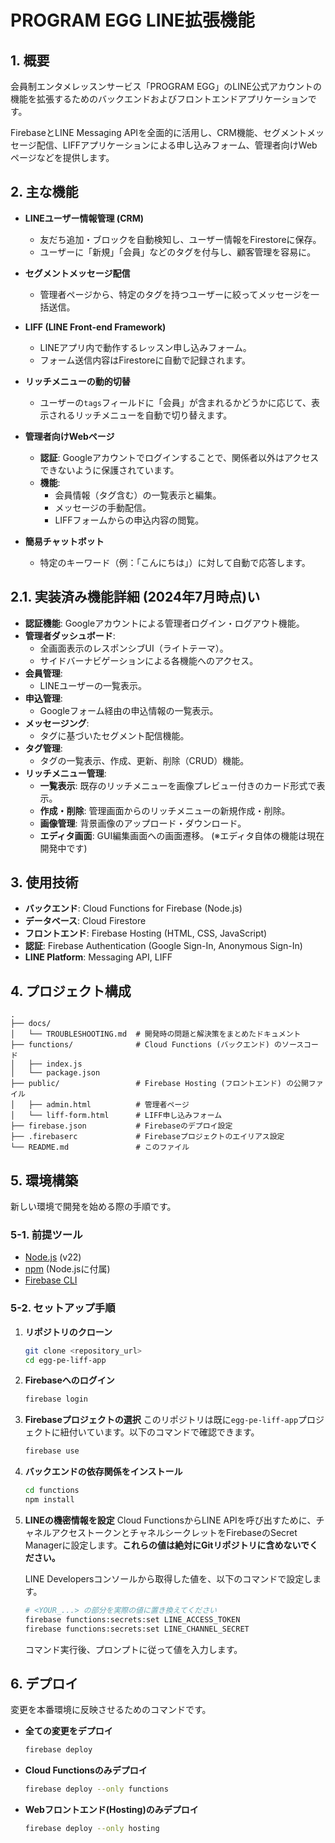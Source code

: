 # PROGRAM EGG LINE拡張機能

## 1. 概要

会員制エンタメレッスンサービス「PROGRAM EGG」のLINE公式アカウントの機能を拡張するためのバックエンドおよびフロントエンドアプリケーションです。

FirebaseとLINE Messaging APIを全面的に活用し、CRM機能、セグメントメッセージ配信、LIFFアプリケーションによる申し込みフォーム、管理者向けWebページなどを提供します。

## 2. 主な機能

- **LINEユーザー情報管理 (CRM)**
  - 友だち追加・ブロックを自動検知し、ユーザー情報をFirestoreに保存。
  - ユーザーに「新規」「会員」などのタグを付与し、顧客管理を容易に。

- **セグメントメッセージ配信**
  - 管理者ページから、特定のタグを持つユーザーに絞ってメッセージを一括送信。

- **LIFF (LINE Front-end Framework)**
  - LINEアプリ内で動作するレッスン申し込みフォーム。
  - フォーム送信内容はFirestoreに自動で記録されます。

- **リッチメニューの動的切替**
  - ユーザーの`tags`フィールドに「会員」が含まれるかどうかに応じて、表示されるリッチメニューを自動で切り替えます。

- **管理者向けWebページ**
  - **認証**: Googleアカウントでログインすることで、関係者以外はアクセスできないように保護されています。
  - **機能**:
    - 会員情報（タグ含む）の一覧表示と編集。
    - メッセージの手動配信。
    - LIFFフォームからの申込内容の閲覧。

- **簡易チャットボット**
  - 特定のキーワード（例：「こんにちは」）に対して自動で応答します。

## 2.1. 実装済み機能詳細 (2024年7月時点)い

- **認証機能**: Googleアカウントによる管理者ログイン・ログアウト機能。
- **管理者ダッシュボード**:
  - 全画面表示のレスポンシブUI（ライトテーマ）。
  - サイドバーナビゲーションによる各機能へのアクセス。
- **会員管理**:
  - LINEユーザーの一覧表示。
- **申込管理**:
  - Googleフォーム経由の申込情報の一覧表示。
- **メッセージング**:
  - タグに基づいたセグメント配信機能。
- **タグ管理**:
  - タグの一覧表示、作成、更新、削除（CRUD）機能。
- **リッチメニュー管理**:
  - **一覧表示**: 既存のリッチメニューを画像プレビュー付きのカード形式で表示。
  - **作成・削除**: 管理画面からのリッチメニューの新規作成・削除。
  - **画像管理**: 背景画像のアップロード・ダウンロード。
  - **エディタ画面**: GUI編集画面への画面遷移。 (※エディタ自体の機能は現在開発中です)

## 3. 使用技術

- **バックエンド**: Cloud Functions for Firebase (Node.js)
- **データベース**: Cloud Firestore
- **フロントエンド**: Firebase Hosting (HTML, CSS, JavaScript)
- **認証**: Firebase Authentication (Google Sign-In, Anonymous Sign-In)
- **LINE Platform**: Messaging API, LIFF

## 4. プロジェクト構成

```
.
├── docs/
│   └── TROUBLESHOOTING.md  # 開発時の問題と解決策をまとめたドキュメント
├── functions/              # Cloud Functions (バックエンド) のソースコード
│   ├── index.js
│   └── package.json
├── public/                 # Firebase Hosting (フロントエンド) の公開ファイル
│   ├── admin.html          # 管理者ページ
│   └── liff-form.html      # LIFF申し込みフォーム
├── firebase.json           # Firebaseのデプロイ設定
├── .firebaserc             # Firebaseプロジェクトのエイリアス設定
└── README.md               # このファイル
```

## 5. 環境構築

新しい環境で開発を始める際の手順です。

### 5-1. 前提ツール
- [Node.js](https://nodejs.org/) (v22)
- [npm](https://www.npmjs.com/) (Node.jsに付属)
- [Firebase CLI](https://firebase.google.com/docs/cli)

### 5-2. セットアップ手順

1.  **リポジトリのクローン**
    ```bash
    git clone <repository_url>
    cd egg-pe-liff-app
    ```

2.  **Firebaseへのログイン**
    ```bash
    firebase login
    ```

3.  **Firebaseプロジェクトの選択**
    このリポジトリは既に`egg-pe-liff-app`プロジェクトに紐付いています。以下のコマンドで確認できます。
    ```bash
    firebase use
    ```
    
4.  **バックエンドの依存関係をインストール**
    ```bash
    cd functions
    npm install
    ```

5.  **LINEの機密情報を設定**
    Cloud FunctionsからLINE APIを呼び出すために、チャネルアクセストークンとチャネルシークレットをFirebaseのSecret Managerに設定します。**これらの値は絶対にGitリポジトリに含めないでください。**

    LINE Developersコンソールから取得した値を、以下のコマンドで設定します。
    ```bash
    # <YOUR_...> の部分を実際の値に置き換えてください
    firebase functions:secrets:set LINE_ACCESS_TOKEN
    firebase functions:secrets:set LINE_CHANNEL_SECRET
    ```
    コマンド実行後、プロンプトに従って値を入力します。

## 6. デプロイ

変更を本番環境に反映させるためのコマンドです。

- **全ての変更をデプロイ**
  ```bash
  firebase deploy
  ```

- **Cloud Functionsのみデプロイ**
  ```bash
  firebase deploy --only functions
  ```

- **Webフロントエンド(Hosting)のみデプロイ**
  ```bash
  firebase deploy --only hosting
  ``` 